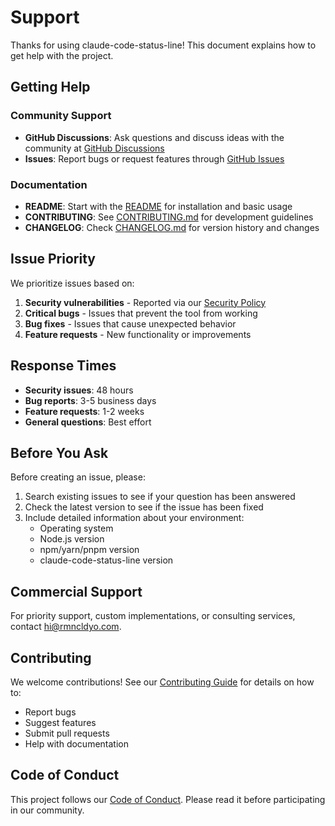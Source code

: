 # Support

Thanks for using claude-code-status-line! This document explains how to get help with the project.

## Getting Help

### Community Support

- **GitHub Discussions**: Ask questions and discuss ideas with the community at [GitHub Discussions](https://github.com/RMNCLDYO/claude-code-status-line/discussions)
- **Issues**: Report bugs or request features through [GitHub Issues](https://github.com/RMNCLDYO/claude-code-status-line/issues)

### Documentation

- **README**: Start with the [README](README.md) for installation and basic usage
- **CONTRIBUTING**: See [CONTRIBUTING.md](CONTRIBUTING.md) for development guidelines
- **CHANGELOG**: Check [CHANGELOG.md](CHANGELOG.md) for version history and changes

## Issue Priority

We prioritize issues based on:

1. **Security vulnerabilities** - Reported via our [Security Policy](SECURITY.md)
2. **Critical bugs** - Issues that prevent the tool from working
3. **Bug fixes** - Issues that cause unexpected behavior
4. **Feature requests** - New functionality or improvements

## Response Times

- **Security issues**: 48 hours
- **Bug reports**: 3-5 business days
- **Feature requests**: 1-2 weeks
- **General questions**: Best effort

## Before You Ask

Before creating an issue, please:

1. Search existing issues to see if your question has been answered
2. Check the latest version to see if the issue has been fixed
3. Include detailed information about your environment:
   - Operating system
   - Node.js version
   - npm/yarn/pnpm version
   - claude-code-status-line version

## Commercial Support

For priority support, custom implementations, or consulting services, contact <hi@rmncldyo.com>.

## Contributing

We welcome contributions! See our [Contributing Guide](CONTRIBUTING.md) for details on how to:

- Report bugs
- Suggest features
- Submit pull requests
- Help with documentation

## Code of Conduct

This project follows our [Code of Conduct](CODE_OF_CONDUCT.md). Please read it before participating in our community.
